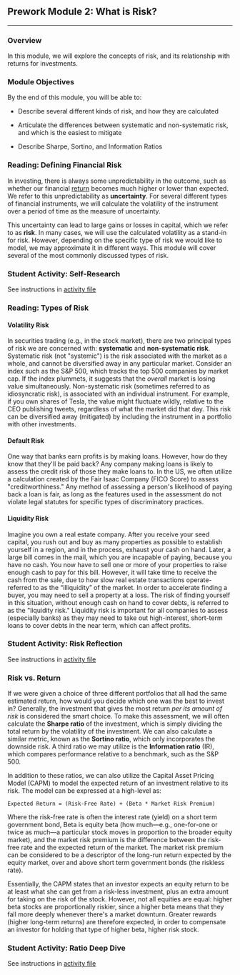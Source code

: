 ## Prework Module 2: What is Risk?

---

### Overview

In this module, we will explore the concepts of risk, and its relationship with returns for investments.

### Module Objectives

By the end of this module, you will be able to:

* Describe several different kinds of risk, and how they are calculated

* Articulate the differences between systematic and non-systematic risk, and which is the easiest to mitigate

* Describe Sharpe, Sortino, and Information Ratios

### Reading: Defining Financial Risk

In investing, there is always some unpredictability in the outcome, such as whether our financial [return](https://www.investopedia.com/terms/r/return.asp) becomes much higher or lower than expected. We refer to this unpredictability as **uncertainty**. For several different types of financial instruments, we will calculate the volatility of the instrument over a period of time as the measure of uncertainty.

This uncertainty can lead to large gains or losses in capital, which we refer to as **risk**. In many cases, we will use the calculated volatility as a stand-in for risk. However, depending on the specific type of risk we would like to model, we may approximate it in different ways. This module will cover several of the most commonly discussed types of risk.

### Student Activity: Self-Research

See instructions in [activity file](Activities/01-Stu_Self_Research/README.md)

### Reading: Types of Risk

#### Volatility Risk

In securities trading (e.g., in the stock market), there are two principal types of risk we are concerned with: **systematic** and **non-systematic risk**. Systematic risk (not "systemic") is the risk associated with the market as a whole, and cannot be diversified away in any particular market. Consider an index such as the S&P 500, which tracks the top 500 companies by market cap. If the index plummets, it suggests that the *overall* market is losing value simultaneously. Non-systematic risk (sometimes referred to as idiosyncratic risk), is associated with an individual instrument. For example, if you own shares of Tesla, the value might fluctuate wildly, relative to the CEO publishing tweets, regardless of what the market did that day. This risk can be diversified away (mitigated) by including the instrument in a portfolio with other investments.

#### Default Risk

One way that banks earn profits is by making loans. However, how do they know that they'll be paid back? Any company making loans is likely to assess the credit risk of those they make loans to. In the US, we often utilize a calculation created by the Fair Isaac Company (FICO Score) to assess "creditworthiness." Any method of assessing a person's likelihood of paying back a loan is fair, as long as the features used in the assessment do not violate legal statutes for specific types of discriminatory practices.

#### Liquidity Risk

Imagine you own a real estate company. After you receive your seed capital, you rush out and buy as many properties as possible to establish yourself in a region, and in the process, exhaust your cash on hand. Later, a large bill comes in the mail, which you are incapable of paying, because you have no cash. You now have to sell one or more of your properties to raise enough cash to pay for this bill. However, it will take time to receive the cash from the sale, due to how slow real estate transactions operate-referred to as the “illiquidity” of the market. In order to accelerate finding a buyer, you may need to sell a property at a loss. The risk of finding yourself in this situation, without enough cash on hand to cover debts, is referred to as the "liquidity risk." Liquidity risk is important for all companies to assess (especially banks) as they may need to take out high-interest, short-term loans to cover debts in the near term, which can affect profits.

### Student Activity: Risk Reflection

See instructions in [activity file](Activities/02-Stu_Risk_Reflection/README.md)

### Risk vs. Return

If we were given a choice of three different portfolios that all had the same estimated return, how would you decide which one was the best to invest in? Generally, the investment that gives the most return *per its amount of risk* is considered the smart choice. To make this assessment, we will often calculate the **Sharpe ratio** of the investment, which is simply dividing the total return by the volatility of the investment. We can also calculate a similar metric, known as the **Sortino ratio**, which only incorporates the downside risk. A third ratio we may utilize is the **Information ratio** (IR), which compares performance relative to a benchmark, such as the S&P 500.

In addition to these ratios, we can also utilize the Capital Asset Pricing Model (CAPM) to model the expected return of an investment relative to its risk. The model can be expressed at a high-level as:

```
Expected Return = (Risk-Free Rate) + (Beta * Market Risk Premium)

```

Where the risk-free rate is often the interest rate (yield) on a short term government bond, Beta is equity beta (how much&mdash;e.g., one-for-one or twice as much&mdash;a particular stock moves in proportion to the broader equity market), and the market risk premium is the difference between the risk-free rate and the expected return of the market. The market risk premium can be considered to be a descriptor of the long-run return expected by the equity market, over and above short term government bonds (the riskless rate).

Essentially, the CAPM states that an investor expects an equity return to be at least what she can get from a risk-less investment, plus an extra amount for taking on the risk of the stock. However, not all equities are equal: higher beta stocks are proportionally riskier, since a higher beta means that they fall more deeply whenever there's a market downturn. Greater rewards (higher long-term returns) are therefore expected, in order to compensate an investor for holding that type of higher beta, higher risk stock.

### Student Activity: Ratio Deep Dive

See instructions in [activity file](Activities/03-Stu_Ratio_Deep_Dive/README.md)
